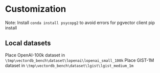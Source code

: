 # Customization
Note: Install `conda install psycopg2` to avoid errors for pgvector client pip install

## Local datasets
Place OpenAI-100k dataset in `\tmp\vectordb_bench\dataset\lopenai\lopenai_small_100k`
Place GIST-1M dataset in `\tmp\vectordb_bench\dataset\lgist\lgist_medium_1m`